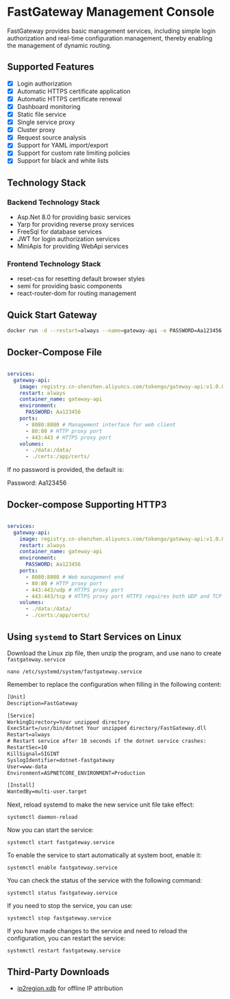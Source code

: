 # FastGateway Management Console

FastGateway provides basic management services, including simple login authorization and real-time configuration management, thereby enabling the management of dynamic routing.

## Supported Features

- [x] Login authorization
- [x] Automatic HTTPS certificate application
- [x] Automatic HTTPS certificate renewal
- [x] Dashboard monitoring
- [x] Static file service
- [x] Single service proxy
- [x] Cluster proxy
- [x] Request source analysis
- [x] Support for YAML import/export
- [x] Support for custom rate limiting policies
- [x] Support for black and white lists

## Technology Stack

### Backend Technology Stack

- Asp.Net 8.0 for providing basic services
- Yarp for providing reverse proxy services
- FreeSql for database services
- JWT for login authorization services
- MiniApis for providing WebApi services

### Frontend Technology Stack

- reset-css for resetting default browser styles
- semi for providing basic components
- react-router-dom for routing management

## Quick Start Gateway

```bash
docker run -d --restart=always --name=gateway-api -e PASSWORD=Aa123456 -p 8080:8080 -p 80:80 -p 443:443 -v $(pwd)/data:/data/ registry.cn-shenzhen.aliyuncs.com/tokengo/gateway-api:v1.0.0
```

## Docker-Compose File

```yml

services:
  gateway-api:
    image: registry.cn-shenzhen.aliyuncs.com/tokengo/gateway-api:v1.0.0
    restart: always
    container_name: gateway-api
    environment:
      PASSWORD: Aa123456
    ports:
      - 8080:8080 # Management interface for web client
      - 80:80 # HTTP proxy port
      - 443:443 # HTTPS proxy port
    volumes:
      - ./data:/data/
      - ./certs:/app/certs/
```

If no password is provided, the default is:

Password: Aa123456

## Docker-compose Supporting HTTP3

```yml

services:
  gateway-api:
    image: registry.cn-shenzhen.aliyuncs.com/tokengo/gateway-api:v1.0.0-h3
    restart: always
    container_name: gateway-api
    environment:
      PASSWORD: Aa123456
    ports:
      - 8080:8080 # Web management end
      - 80:80 # HTTP proxy port
      - 443:443/udp # HTTPS proxy port
      - 443:443/tcp # HTTPS proxy port HTTP3 requires both UDP and TCP to be enabled, please check if the firewall settings allow this
    volumes:
      - ./data:/data/
      - ./certs:/app/certs/
```

## Using `systemd` to Start Services on Linux

Download the Linux zip file, then unzip the program, and use nano to create `fastgateway.service`

```shell
nano /etc/systemd/system/fastgateway.service
```

Remember to replace the configuration when filling in the following content:

```tex
[Unit]
Description=FastGateway

[Service]
WorkingDirectory=Your unzipped directory
ExecStart=/usr/bin/dotnet Your unzipped directory/FastGateway.dll
Restart=always
# Restart service after 10 seconds if the dotnet service crashes:
RestartSec=10
KillSignal=SIGINT
SyslogIdentifier=dotnet-fastgateway
User=www-data
Environment=ASPNETCORE_ENVIRONMENT=Production

[Install]
WantedBy=multi-user.target
```

Next, reload systemd to make the new service unit file take effect:

```shell
systemctl daemon-reload
```

Now you can start the service:

```shell
systemctl start fastgateway.service
```

To enable the service to start automatically at system boot, enable it:

```shell
systemctl enable fastgateway.service
```

You can check the status of the service with the following command:

```shell
systemctl status fastgateway.service
```

If you need to stop the service, you can use:

```shell
systemctl stop fastgateway.service
```

If you have made changes to the service and need to reload the configuration, you can restart the service:

```shell
systemctl restart fastgateway.service
```

## Third-Party Downloads

- [ip2region.xdb](https://tokenfile.oss-cn-beijing.aliyuncs.com/ip2region.xdb) for offline IP attribution